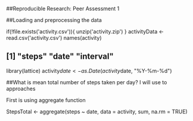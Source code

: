 ##Reproducible Research: Peer Assessment 1

##Loading and preprocessing the data

if(!file.exists('activity.csv')){
    unzip('activity.zip')
}
activityData <- read.csv('activity.csv')
names(activity)
## [1] "steps"    "date"     "interval"
library(lattice)
activity$date <- as.Date(activity$date, "%Y-%m-%d")

##What is mean total number of steps taken per day?
I will use to approaches 

First is using aggregate function

StepsTotal <- aggregate(steps ~ date, data = activity, sum, na.rm = TRUE)




